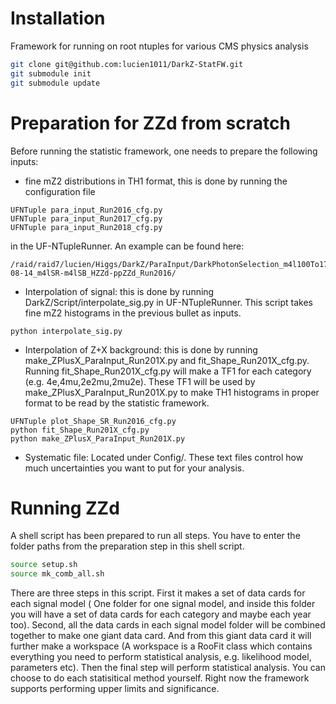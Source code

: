 # Installation

Framework for running on root ntuples for various CMS physics analysis

```bash
git clone git@github.com:lucien1011/DarkZ-StatFW.git
git submodule init
git submodule update
```

# Preparation for ZZd from scratch

Before running the statistic framework, one needs to prepare the following inputs:
* fine mZ2 distributions in TH1 format, this is done by running the configuration file 
```
UFNTuple para_input_Run2016_cfg.py
UFNTuple para_input_Run2017_cfg.py
UFNTuple para_input_Run2018_cfg.py 
```
in the UF-NTupleRunner.
An example can be found here:
```
/raid/raid7/lucien/Higgs/DarkZ/ParaInput/DarkPhotonSelection_m4l100To170_Nominal/2019-08-14_m4lSR-m4lSB_HZZd-ppZZd_Run2016/
```
* Interpolation of signal: this is done by running DarkZ/Script/interpolate_sig.py in UF-NTupleRunner. 
This script takes fine mZ2 histograms in the previous bullet as inputs.
```
python interpolate_sig.py
```
* Interpolation of Z+X background: this is done by running make_ZPlusX_ParaInput_Run201X.py and fit_Shape_Run201X_cfg.py. 
Running fit_Shape_Run201X_cfg.py will make a TF1 for each category (e.g. 4e,4mu,2e2mu,2mu2e). These TF1 will be used 
by make_ZPlusX_ParaInput_Run201X.py to make TH1 histograms in proper format to be read by the statistic framework.
```
UFNTuple plot_Shape_SR_Run2016_cfg.py
python fit_Shape_Run201X_cfg.py
python make_ZPlusX_ParaInput_Run201X.py
```
* Systematic file: Located under Config/. These text files control how much uncertainties you want to put for your analysis.

# Running ZZd
A shell script has been prepared to run all steps. You have to enter the folder paths from the 
preparation step in this shell script.
```bash
source setup.sh
source mk_comb_all.sh
```
There are three steps in this script. First it makes a set of data cards for each signal model (
One folder for one signal model, and inside this folder you will have a set of data cards for each category and maybe each year too). 
Second, all the data cards in each signal model folder will be combined together to make one giant data card.
And from this giant data card it will further make a workspace (A workspace is a RooFit class which contains everything 
you need to perform statistical analysis, e.g. likelihood model, parameters etc). Then the final step will perform 
statistical analysis. You can choose to do each statisitical method yourself. Right now the framework 
supports performing upper limits and significance.
